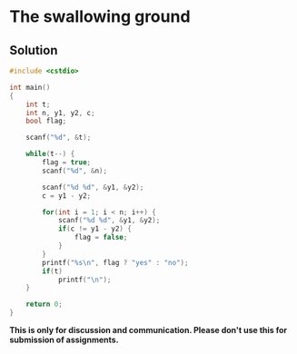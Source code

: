 # The swallowing ground

## Solution

```c++
#include <cstdio>

int main()
{
    int t;
    int n, y1, y2, c;
    bool flag;

    scanf("%d", &t);

    while(t--) {
        flag = true;
        scanf("%d", &n);

        scanf("%d %d", &y1, &y2);
        c = y1 - y2;

        for(int i = 1; i < n; i++) {
            scanf("%d %d", &y1, &y2);
            if(c != y1 - y2) {
                flag = false;
            }
        }
        printf("%s\n", flag ? "yes" : "no");
        if(t)
            printf("\n");
    }

    return 0;
}

```


**This is only for discussion and communication. Please don't use this for submission of assignments.**